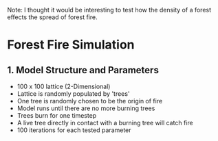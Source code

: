 Note: I thought it would be interesting to test how the density of a forest effects the spread of forest fire.

# Forest Fire Simulation

## 1. Model Structure and Parameters
- 100 x 100 lattice (2-Dimensional)
- Lattice is randomly populated by 'trees'
- One tree is randomly chosen to be the origin of fire
- Model runs until there are no more burning trees
- Trees burn for one timestep
- A live tree directly in contact with a burning tree will catch fire
- 100 iterations for each tested parameter
